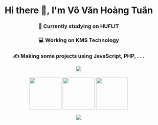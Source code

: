 
<h1 align="center">Hi there 👋, I'm Võ Văn Hoàng Tuân</h1>
<h3 align="center">📘 Currently studying on HUFLIT</h3>
<h3 align="center">💻 Working on KMS Technology</h3>
<h3 align="center">✍️ Making some projects using JavaScript, PHP, . . .</h3>

<p align="center" style="margin-bottom: 20px">
	<img src="https://github-readme-stats.vercel.app/api?username=whoant&show_icons=true&theme=radical"></img>
</p>
<p align="center" style="margin-bottom: 10px">
	<img src="https://media3.giphy.com/media/ln7z2eWriiQAllfVcn/200w.webp" width="100" />
	<img src="https://i.giphy.com/media/eNAsjO55tPbgaor7ma/200w.webp" width="100" />
	<img src="https://media.giphy.com/media/kdFc8fubgS31b8DsVu/giphy.gif" width="100" />
</p>
<p align="center" style="margin-bottom: 20px">
	<img src="https://github-readme-stats.vercel.app/api/pin/?username=whoant&repo=ZingMp3API"></img>
</p>
